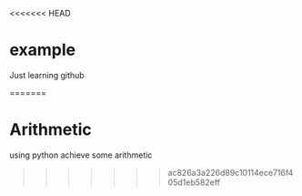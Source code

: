 <<<<<<< HEAD
# example
Just learning github

=======
# Arithmetic
using python achieve some arithmetic
>>>>>>> ac826a3a226d89c10114ece716f405d1eb582eff
